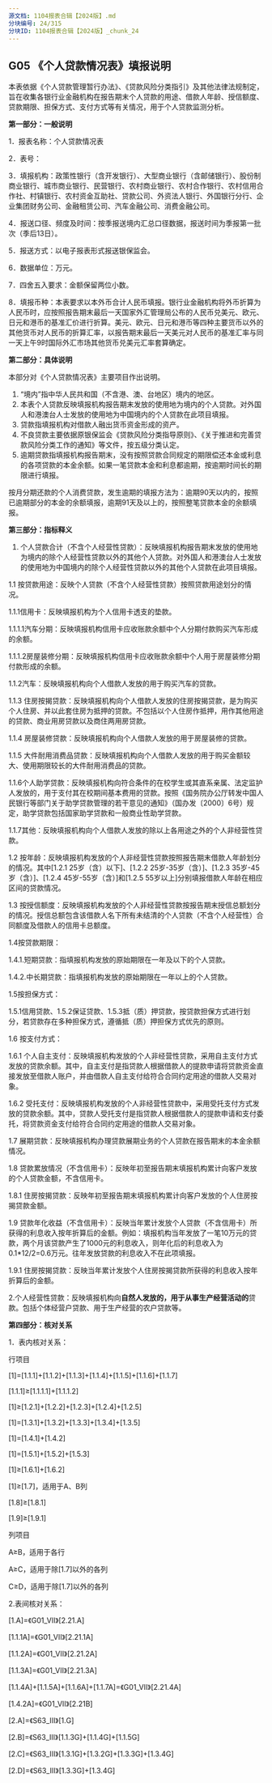 ```yaml
---
源文档: 1104报表合辑【2024版】.md
分块编号: 24/315
分块ID: 1104报表合辑【2024版】_chunk_24
---
```


## G05 《个人贷款情况表》填报说明

本表依据《个人贷款管理暂行办法》、《贷款风险分类指引》及其他法律法规制定，旨在收集各银行业金融机构在报告期末个人贷款的用途、借款人年龄、授信额度、贷款期限、担保方式、支付方式等有关情况，用于个人贷款监测分析。

**第一部分：一般说明**

1．报表名称：个人贷款情况表

2．表号：

3．填报机构：政策性银行（含开发银行）、大型商业银行（含邮储银行）、股份制商业银行、城市商业银行、民营银行、农村商业银行、农村合作银行、农村信用合作社、村镇银行、农村资金互助社、贷款公司、外资法人银行、外国银行分行、企业集团财务公司、金融租赁公司、汽车金融公司、消费金融公司。

4．报送口径、频度及时间：按季报送境内汇总口径数据，报送时间为季报第一批次（季后13日）。

5．报送方式：以电子报表形式报送银保监会。

6．数据单位：万元。

7．四舍五入要求：金额保留两位小数。

8．填报币种：本表要求以本外币合计人民币填报。银行业金融机构将外币折算为人民币时，应按照报告期末最后一天国家外汇管理局公布的人民币兑美元、欧元、日元和港币的基准汇价进行折算。美元、欧元、日元和港币等四种主要货币以外的其他货币对人民币的折算汇率，以报告期末最后一天美元对人民币的基准汇率与同一天上午9时国际外汇市场其他货币兑美元汇率套算确定。

**第二部分：具体说明**

本部分对《个人贷款情况表》主要项目作出说明。

1. “境内”指中华人民共和国（不含港、澳、台地区）境内的地区。
2. 本表个人贷款反映填报机构报告期末发放的使用地为境内的个人贷款。对外国人和港澳台人士发放的使用地为中国境内的个人贷款在此项目填报。
3. 贷款指填报机构对借款人融出货币资金形成的资产。
4. 不良贷款主要依据原银保监会《贷款风险分类指导原则》、《关于推进和完善贷款风险分类工作的通知》等文件，按五级分类认定。
5. 逾期贷款指填报机构报告期末，没有按照贷款合同规定的期限偿还本金或利息的各项贷款的本金余额。如果一笔贷款本金和利息都逾期，按逾期时间长的期限进行填报。

按月分期还款的个人消费贷款，发生逾期的填报方法为：逾期90天以内的，按照已逾期部分的本金的余额填报，逾期91天及以上的，按照整笔贷款本金的余额填报。

**第三部分：指标释义**

1. 个人贷款合计（不含个人经营性贷款）：反映填报机构报告期末发放的使用地为境内的除个人经营性贷款以外的其他个人贷款。对外国人和港澳台人士发放的使用地为中国境内的除个人经营性贷款以外的其他个人贷款在此项目填报。

1.1 按贷款用途：反映个人贷款（不含个人经营性贷款）按照贷款用途划分的情况。

1.1.1信用卡：反映填报机构为个人信用卡透支的垫款。

1.1.1.1汽车分期：反映填报机构信用卡应收账款余额中个人分期付款购买汽车形成的余额。

1.1.1.2房屋装修分期：反映填报机构信用卡应收账款余额中个人用于房屋装修分期付款形成的余额。

1.1.2汽车：反映填报机构向个人借款人发放的用于购买汽车的贷款。

1.1.3 住房按揭贷款：反映填报机构向个人借款人发放的住房按揭贷款，是为购买个人住房、并以此套住房为抵押的贷款。不包括以个人住房作抵押，用作其他用途的贷款、商业用房贷款以及商住两用房贷款。

1.1.4 房屋装修贷款：反映填报机构向个人借款人发放的用于房屋装修的贷款。

1.1.5 大件耐用消费品贷款：反映填报机构向个人借款人发放的用于购买金额较大、使用期限较长的大件耐用消费品的贷款。

1.1.6个人助学贷款：反映填报机构向符合条件的在校学生或其直系亲属、法定监护人发放的，用于支付其在校期间基本费用的贷款。按照《国务院办公厅转发中国人民银行等部门关于助学贷款管理的若干意见的通知》（国办发〔2000〕6号）规定，助学贷款包括国家助学贷款和一般商业性助学贷款。

1.1.7其他：反映填报机构向个人借款人发放的除以上各用途之外的个人非经营性贷款。

1.2 按年龄：反映填报机构发放的个人非经营性贷款按照报告期末借款人年龄划分的情况。其中[1.2.1 25岁（含）以下]、[1.2.2 25岁-35岁（含）]、[1.2.3 35岁-45岁（含）]、[1.2.4 45岁-55岁（含）]和[1.2.5 55岁以上]分别填报借款人年龄在相应区间的贷款情况。

1.3 按授信额度：反映填报机构发放的个人非经营性贷款按报告期末授信总额划分的情况。授信总额包含该借款人名下所有未结清的个人贷款（不含个人经营性）合同额度及借款人的信用卡总额度。

1.4按贷款期限：

1.4.1.短期贷款：指填报机构发放的原始期限在一年及以下的个人贷款。

1.4.2.中长期贷款：指填报机构发放的原始期限在一年以上的个人贷款。

1.5按担保方式：

1.5.1信用贷款、1.5.2保证贷款、1.5.3抵（质）押贷款，按贷款担保方式进行划分，若贷款存在多种担保方式，遵循抵（质）押担保方式优先的原则。

1.6 按支付方式：

1.6.1 个人自主支付：反映填报机构发放的个人非经营性贷款，采用自主支付方式发放的贷款余额。其中，自主支付是指贷款人根据借款人的提款申请将贷款资金直接发放至借款人账户，并由借款人自主支付给符合合同约定用途的借款人交易对象。

1.6.2 受托支付：反映填报机构发放的个人非经营性贷款中，采用受托支付方式发放的贷款余额。其中，贷款人受托支付是指贷款人根据借款人的提款申请和支付委托，将贷款资金支付给符合合同约定用途的借款人交易对象。

1.7 展期贷款：反映填报机构办理贷款展期业务的个人贷款在报告期末的本金余额情况。

1.8 贷款累放情况（不含信用卡）：反映年初至报告期末填报机构累计向客户发放的个人贷款金额，不含信用卡。

1.8.1 住房按揭贷款：反映年初至报告期末填报机构累计向客户发放的个人住房按揭贷款金额。

1.9 贷款年化收益（不含信用卡）：反映当年累计发放个人贷款（不含信用卡）所获得的利息收入按年折算后的金额。例如：填报机构当年发放了一笔10万元的贷款，两个月该贷款产生了1000元的利息收入，则年化后的利息收入为0.1\*12/2=0.6万元。往年发放贷款的利息收入不在此项填报。

1.9.1 住房按揭贷款：反映当年累计发放个人住房按揭贷款所获得的利息收入按年折算后的金额。

2.个人经营性贷款：反映填报机构向**自然人发放的，用于从事生产经营活动的**贷款。包括个体经营户贷款、用于生产经营的农户贷款等。

**第四部分：核对关系**

1．表内核对关系：

行项目

[1]=[1.1.1]+[1.1.2]+[1.1.3]+[1.1.4]+[1.1.5]+[1.1.6]+[1.1.7]

[1.1.1]≥[1.1.1.1]+[1.1.1.2]

[1]≥[1.2.1]+[1.2.2]+[1.2.3]+[1.2.4]+[1.2.5]

[1]=[1.3.1]+[1.3.2]+[1.3.3]+[1.3.4]+[1.3.5]

[1]=[1.4.1]+[1.4.2]

[1]=[1.5.1]+[1.5.2]+[1.5.3]

[1]≥[1.6.1]+[1.6.2]

[1]≥[1.7]，适用于A、B列

[1.8]≥[1.8.1]

[1.9]≥[1.9.1]

列项目

A≥B，适用于各行

A≥C，适用于除[1.7]以外的各列

C≥D，适用于除[1.7]以外的各列

2.表间核对关系：

[1.A]=《G01\_VII》[2.21.A]

[1.1.1A]=《G01\_VII》[2.21.1A]

[1.1.2A]=《G01\_VII》[2.21.2A]

[1.1.3A]=《G01\_VII》[2.21.3A]

[1.1.4A]+[1.1.5A]+[1.1.6A]+[1.1.7A]=《G01\_VII》[2.21.4A]

[1.4.2A]=《G01\_VII》[2.21B]

[2.A]=《S63\_III》[1.G]

[2.B]=《S63\_III》[1.1.3G]+[1.1.4G]+[1.1.5G]

[2.C]=《S63\_III》[1.3.1G]+[1.3.2G]+[1.3.3G]+[1.3.4G]

[2.D]=《S63\_III》[1.3.3G]+[1.3.4G]

